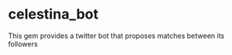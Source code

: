 celestina_bot
=============

This gem provides a twitter bot that proposes matches between its followers